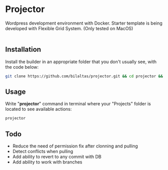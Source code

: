 # Projector
Wordpress development environment with Docker. Starter template is being developed with Flexible Grid System. (Only tested on MacOS)
<br><br>


## Installation
Install the builder in an appropriate folder that you don't usually see, with the code below:
```bash
git clone https://github.com/bilaltas/projector.git && cd projector && sudo bash install.sh
```


## Usage
Write "**projector**" command in terminal where your "Projects" folder is located to see available actions:
```bash
projector
```


## Todo
* Reduce the need of permission fix after clonning and pulling
* Detect conflicts when pulling
* Add ability to revert to any commit with DB
* Add ability to work with branches